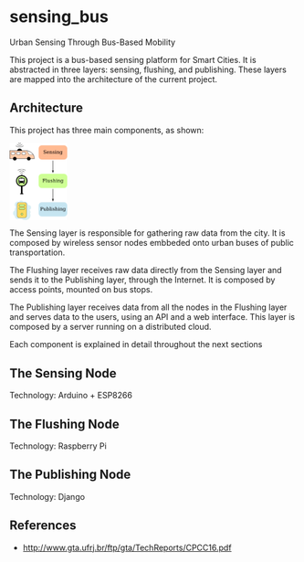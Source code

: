 # sensing_bus
Urban Sensing Through Bus-Based Mobility

This project is a bus-based sensing platform for Smart Cities. It is abstracted in three layers: sensing, flushing, and publishing. These layers are mapped into the architecture of the current project.

## Architecture
This project has three main components, as shown:

<img src="img/layers.png" alt="System layers" width="20%" height="20%" align="middle"/>

The Sensing layer is responsible for gathering raw data from the city. It is composed by wireless sensor nodes embbeded onto urban buses of public transportation.

The Flushing layer receives raw data directly from the Sensing layer and sends it to the Publishing layer, through the Internet. It is composed by access points, mounted on bus stops.

The Publishing layer receives data from all the nodes in the Flushing layer and serves data to the users, using an API and a web interface. This layer is composed by a server running on a distributed cloud.

Each component is explained in detail throughout the next sections
## The Sensing Node
Technology: Arduino + ESP8266

## The Flushing Node
Technology: Raspberry Pi

## The Publishing Node
Technology: Django

## References
- http://www.gta.ufrj.br/ftp/gta/TechReports/CPCC16.pdf
